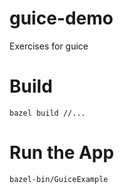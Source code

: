 # guice-demo
Exercises for guice

# Build
```
bazel build //...
```

# Run the App
```
bazel-bin/GuiceExample
```

